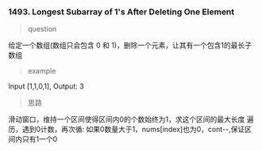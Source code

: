 ### 1493. Longest Subarray of 1's After Deleting One Element
>question

给定一个数组(数组只会包含 0 和 1)，删除一个元素，让其有一个包含1的最长子数组

> example

Input [1,1,0,1], Output: 3

> 思路

滑动窗口，维持一个区间使得区间内0的个数始终为1，求这个区间的最大长度
遍历，遇到0计数，再次循: 如果0数量大于1，nums[index]也为0，cont--,保证区间内只有1一个0
